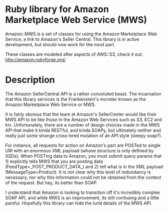 Ruby library for Amazon Marketplace Web Service (MWS)
=====================================================

Amazon::MWS is a set of classes for using the Amazon Marketplace Web Service, a link to Amazon's Seller Central.
This library is in active development, but should now work for the most part.

These classes are modeled after aspects of AWS::S3, check it out: http://amazon.rubyforge.org/

Description
===========

The Amazon SellerCentral API is a rather convoluted beast. The incarnation that this library services is the Frankenstein's monster known as the Amazon Marketplace Web Service or MWS. 

It is fairly obvious that the team at Amazon's SellerCenter would like their MWS API to be like those in the Amazon Web Services such as S3, EC2 and kin. Unfortunately, there are a number of design choices made in the MWS API that make it kinda RESTful, and kinda SOAPy, but ultimately neither and really just some strange cross-bred mutation of an API style (sleepy soap?).

For instance, all requests for action on Amazon's part are POSTed to single URI with an enormous XML payload (whose structure is only defined by XSDs). When POSTing data to Amazon, you must submit query params that 1) explicitly tells MWS that you are posting data (FeedType=\_POST\_PRODUCT\_DATA\_) and 2) tell what is in the XML payload (MessageType=Product). It is not clear why this level of redundancy is necessary, nor why this information could not be obtained from the context of the request. But hey, its better than SOAP.

I understand that Amazon is looking to transition off it's incredibly complex SOAP API, and while MWS is an improvement, its still confusing and a little painful. Hopefully this library can hide the lurid details of the MWS API.